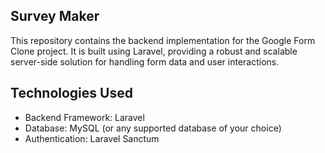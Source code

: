 ## Survey Maker
This repository contains the backend implementation for the Google Form Clone project. It is built using Laravel, providing a robust and scalable server-side solution for handling form data and user interactions.

## Technologies Used
- Backend Framework: Laravel
- Database: MySQL (or any supported database of your choice)
- Authentication: Laravel Sanctum
